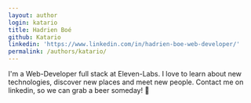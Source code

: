 ```yaml
---
layout: author
login: katario
title: Hadrien Boé
github: Katario
linkedin: 'https://www.linkedin.com/in/hadrien-boe-web-developer/'
permalink: /authors/katario/
---
```

I'm a Web-Developer full stack at Eleven-Labs. I love to learn about new technologies, discover new places and meet new people. Contact me on linkedin, so we can grab a beer someday! 🍻
